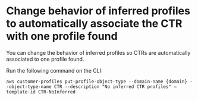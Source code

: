 # Change behavior of inferred profiles to automatically associate the CTR with one profile found<a name="inferred-profiles-change-behavior"></a>

You can change the behavior of inferred profiles so CTRs are automatically associated to one profile found\.

Run the following command on the CLI:

`aws customer-profiles put-profile-object-type --domain-name {domain} --object-type-name CTR --description "No inferred CTR profiles" —template-id CTR-NoInferred`